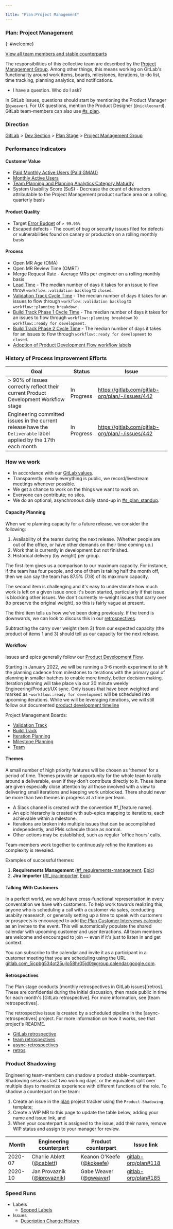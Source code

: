 ```yaml
---

title: "Plan:Project Management"
---
```








### Plan: Project Management
{: #welcome}

[View all team members and stable counterparts](/handbook/product/categories/#project-management-group)

The responsibilities of this collective team are described by the [Project Management Group](/handbook/product/categories/#project-management-group). Among other things, this means working on GitLab's functionality around work items, boards, milestones, iterations, to-do list, time tracking, planning analytics, and notifications.

- I have a question. Who do I ask?

In GitLab issues, questions should start by mentioning the Product Manager (`@gweaver`). For UX questions, mention the Product Designer (`@nickleonard`). GitLab team-members can also use [#s_plan](https://gitlab.slack.com/messages/C72HPNV97).

### Direction

[GitLab](https://about.gitlab.com/direction/) > [Dev Section](https://about.gitlab.com/direction/dev/) > [Plan Stage](https://about.gitlab.com/direction/plan/) > [Project Management Group](https://about.gitlab.com/direction/plan/project_management/) 

### Performance Indicators

#### Customer Value

- [Paid Monthly Active Users (Paid GMAU)](https://app.periscopedata.com/app/gitlab/758607/Centralized-SMAU-GMAU-Dashboard?widget=9980295&udv=0)
- [Monthly Active Users](https://app.periscopedata.com/app/gitlab/758607/Centralized-SMAU-GMAU-Dashboard?widget=9967544&udv=0)
- [Team Planning and Planning Analytics Category Maturity](https://about.gitlab.com/direction/maturity/#plan)
- System Usability Score (SuS) - Decrease the count of detractors attributable to the Project Management product surface area on a rolling quarterly basis

#### Product Quality

- Target [Error Budget](https://dashboards.gitlab.net/d/stage-groups-project_management/stage-groups-group-dashboard-plan-project-management?orgId=1) of `> 99.95%` 
- Escaped defects - The count of bug or security issues filed for defects or vulnerabilities found on canary or production on a rolling monthly basis

#### Process

- Open MR Age (OMA)
- Open MR Review Time (OMRT) 
- Merge Request Rate - Average MRs per engineer on a rolling monthly basis
- [Lead Time](https://app.periscopedata.com/app/gitlab/792261/Product-Development-Flow-Analytics?widget=10931440&udv=1229216) - The median number of days it takes for an issue to flow throw `workflow::validation backlog` to `closed`.
- [Validation Track Cycle Time](https://app.periscopedata.com/app/gitlab/792261/Product-Development-Flow-Analytics?widget=10511078&udv=1229216) - The median number of days it takes for an issues to flow through `workflow::validation backlog` to `workflow::planning breakdown`.
- [Build Track Phase 1 Cycle Time](https://app.periscopedata.com/app/gitlab/792261/Product-Development-Flow-Analytics?widget=10511078&udv=1229216) - The median number of days it takes for an issues to flow through `workflow::planning breakdown` to `workflow::ready for development`.
- [Build Track Phase 2 Cycle Time](https://app.periscopedata.com/app/gitlab/792261/Product-Development-Flow-Analytics?widget=10511078&udv=1229216) - The median number of days it takes for an issues to flow through `workflow::ready for development` to `closed`.
- [Adoption of Product Development Flow workflow labels](https://app.periscopedata.com/app/gitlab/792261/Product-Development-Flow-Analytics?widget=10931863&udv=1229216)

### History of Process Improvement Efforts

| Goal | Status | Issue |
| --------------- | ------ | ----- |
| > 90% of issues correctly reflect their current Product Development Workflow stage | In Progress | https://gitlab.com/gitlab-org/plan/-/issues/442 |
| Engineering committed issues in the current release have the `Deliverable` label applied by the 17th each month | In Progress | https://gitlab.com/gitlab-org/plan/-/issues/442 |

### How we work

- In accordance with our [GitLab values](/handbook/values/).
- Transparently: nearly everything is public, we record/livestream meetings whenever possible.
- We get a chance to work on the things we want to work on.
- Everyone can contribute; no silos.
- We do an optional, asynchronous daily stand-up in [#s_plan_standup](https://gitlab.slack.com/messages/CF6QWHRUJ).

#### Capacity Planning

When we're planning capacity for a future release, we consider the following:

1. Availability of the teams during the next release. (Whether people are out of the office, or have other demands on their time coming up.)
1. Work that is currently in development but not finished.
1. Historical delivery (by weight) per group.

The first item gives us a comparison to our maximum capacity. For instance, if the team has four people, and one of them is taking half the month off, then we can say the team has 87.5% (7/8) of its maximum capacity.

The second item is challenging and it's easy to understimate how much work is left on a given issue once it's been started, particularly if that issue is blocking other issues. We don't currently re-weight issues that carry over (to preserve the original weight), so this is fairly vague at present.

The third item tells us how we've been doing previously. If the trend is downwards, we can look to discuss this in our [retrospectives](#retrospectives).

Subtracting the carry over weight (item 2) from our expected capacity (the product of items 1 and 3) should tell us our capacity for the next release.

#### Workflow

Issues and epics generally follow our [Product Development Flow](https://about.gitlab.com/handbook/product-development-flow/).

Starting in January 2022, we will be running a 3-6 month experiment to shift the planning cadence from milestones to iterations with the primary goal of planning in smaller batches to enable more timely, better decision making. Iteration planning will take place via our 30 minute weekly Engineering/Product/UX sync. Only issues that have been weighted and marked as `~workflow::ready for development` will be scheduled into upcoming iterations. While we will be leveraging iterations, we will still follow our documented [product development timeline](https://about.gitlab.com/handbook/engineering/workflow/#product-development-timeline)

Project Management Boards:

- [Validation Track](https://gitlab.com/groups/gitlab-org/-/boards/4058642?label_name[]=group%3A%3Aproject%20management)
- [Build Track](https://gitlab.com/groups/gitlab-org/-/boards/1235826?label_name[]=group%3A%3Aproject%20management)
- [Iteration Planning](https://gitlab.com/groups/gitlab-org/-/boards/2528314?label_name[]=group::project+management)
- [Milestone Planning](https://gitlab.com/groups/gitlab-org/-/boards/1910149?label_name[]=group%3A%3Aproject%20management)
- [Team](https://gitlab.com/groups/gitlab-org/-/boards/2089576)

#### Themes

A small number of high priority features will be chosen as 'themes' for a period of time. Themes provide an opportunity for the whole team to rally around a deliverable, even if they don't contribute directly to it. These items are given especially close attention by all those involved with a view to delivering small iterations and keeping work unblocked. There should never be more than two themes in progress at a time per team.

- A Slack channel is created with the convention #f_[feature name].
- An epic hierarchy is created with sub-epics mapping to iterations, each achievable within a milestone.
- Iterations are broken into multiple issues that can be accomplished independently, and PMs schedule those as normal.
- Other actions may be established, such as regular 'office hours' calls.

Team-members work together to continuously refine the iterations as complexity is revealed.

Examples of successful themes:

1. **Requirements Management** ([#f_requirements-management](https://app.slack.com/client/T02592416/CUEQBQ7K8), [Epic](https://gitlab.com/groups/gitlab-org/-/epics/2703))
1. **Jira Importer** ([#f_jira-importer](https://app.slack.com/client/T02592416/CUS6GB2JH), [Epic](https://gitlab.com/groups/gitlab-org/-/epics/2738))

#### Talking With Customers

In a perfect world, we would have cross-functional representation in every conversation we have with customers. To help work towards realizing this, anyone who is scheduling a call with a customer via sales, conducting usabiity reasearch, or generally setting up a time to speak with customers or prospects is encouraged to add [the Plan Customer Interviews calender](https://calendar.google.com/calendar/u/0/embed?src=gitlab.com_5icpbg534ot25ujlo58hr05jd0@group.calendar.google.com) as an invitee to the event. This will automatically populate the shared calendar with upcoming customer and user iteractions. All team members are welcome and encouraged to join -- even if it's just to listen in and get context. 

You can subscribe to the calendar and invite it as a participant in a customer meeting that you are scheduling using the URL [gitlab.com_5icpbg534ot25ujlo58hr05jd0@group.calendar.google.com](mailto:gitlab.com_5icpbg534ot25ujlo58hr05jd0@group.calendar.google.com).

#### Retrospectives

The Plan stage conducts [monthly retrospectives in GitLab
issues][retros]. These are confidential during the initial discussion,
then made public in time for each month's [GitLab retrospective]. For
more information, see [team retrospectives].

The retrospective issue is created by a scheduled pipeline in the
[async-retrospectives] project. For more information on how it works, see that
project's README.

- [GitLab retrospective](https://about.gitlab.com/handbook/engineering/workflow/#retrospective)
- [team retrospectives](https://about.gitlab.com/handbook/engineering/management/group-retrospectives/)
- [async-retrospectives](https://gitlab.com/gitlab-org/async-retrospectives)
- [retros](https://gitlab.com/gl-retrospectives/plan/issues?scope=all&utf8=%E2%9C%93&state=all&label_name[]=retrospective)

### Product Shadowing

Engineering team-members can shadow a product stable-counterpart. Shadowing sessions last two working days, or the equivalent split over multiple days to maximize experience with different functions of the role. To shadow a counterpart on the team:

1. Create an issue in the [plan](https://gitlab.com/gitlab-org/plan) project tracker using the `Product-Shadowing` template;
1. Create a WIP MR to this page to update the table below, adding your name and issue link, and
1. When your counterpart is assigned to the issue, add their name, remove WIP status and assign to your manager for review.

| Month | Engineering counterpart | Product counterpart | Issue link |
| ----- | ----------------------- | ------------------- | ---------- |
| 2020-07 | Charlie Ablett ([@cablett](https://gitlab.com/cablett)) | Keanon O'Keefe ([@kokeefe](https://gitlab.com/kokeefe)) | [gitlab-org/plan#118](https://gitlab.com/gitlab-org/plan/-/issues/118) |
| 2020-10 | Jan Provaznik ([@jprovaznik](https://gitlab.com/jprovaznik)) | Gabe Weaver ([@gweaver](https://gitlab.com/gweaver)) | [gitlab-org/plan#185](https://gitlab.com/gitlab-org/plan/-/issues/185) |

### Speed Runs

- Labels
    - [Scoped Labels](https://youtu.be/ebyCiKMFODg)
- Issues
    - [Description Change History](https://youtu.be/-JgfJSSLYlI)

